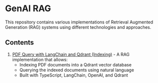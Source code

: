 # GenAI RAG

This repository contains various implementations of Retrieval Augmented Generation (RAG) systems using different technologies and approaches.

## Contents

1. [PDF Query with LangChain and Qdrant (Indexing)](./01-indexing) - A RAG implementation that allows:
   - Indexing PDF documents into a Qdrant vector database
   - Querying the indexed documents using natural language
   - Built with TypeScript, LangChain, OpenAI, and Qdrant
